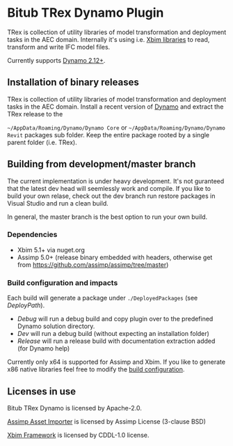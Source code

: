 # Bitub TRex Dynamo Plugin

TRex is collection of utility libraries of model transformation and deployment tasks in the AEC domain. 
Internally it's using i.e. [Xbim libraries](https://github.com/xBimTeam) to read, transform and write IFC model files.

Currently supports [Dynamo 2.12+](https://github.com/DynamoDS/Dynamo).

## Installation of binary releases

TRex is collection of utility libraries of model transformation and deployment tasks in the AEC domain. 
Install a recent version of [Dynamo](https://dynamobuilds.com) and extract the TRex release to the 

```~/AppData/Roaming/Dynamo/Dynamo Core``` or ```~/AppData/Roaming/Dynamo/Dynamo Revit``` packages sub folder. Keep the entire
package rooted by a single parent folder (i.e. TRex).

## Building from development/master branch

The current implementation is under heavy development. It's not guranteed that the latest dev head will seemlessly
work and compile. If you like to build your own relase, check out the dev branch run restore packages in Visual Studio and
run a clean build.

In general, the master branch is the best option to run your own build.

### Dependencies

   - Xbim 5.1+ via nuget.org
   - Assimp 5.0+ (release binary embedded with headers, otherwise get from https://github.com/assimp/assimp/tree/master)

### Build configuration and impacts

Each build will generate a package under ```./DeployedPackages``` (see *DeployPath*).

   - *Debug* will run a debug build and copy plugin over to the predefined Dynamo solution directory.
   - *Dev* will run a debug build (without expecting an installation folder)
   - *Release* will run a release build with documentation extraction added (for Dynamo help)

Currently only x64 is supported for Assimp and Xbim. 
If you like to generate x86 native libraries feel free to modify the [build configuration](Directory.Build.props).

## Licenses in use

Bitub TRex Dynamo is licensed by Apache-2.0.

[Assimp Asset Importer](https://github.com/assimp/assimp) is licensed by Assimp License (3-clause BSD)

[Xbim Framework](https://github.com/xbimteam) is licensed by CDDL-1.0 license.

